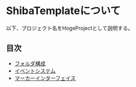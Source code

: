 # ShibaTemplateについて

以下、プロジェクト名をHogeProjectとして説明する。

## 目次

- [フォルダ構成](./folders.md)
- [イベントシステム](./event_system.md)
- [マーカーインターフェイス](./marker_interfaces.md)

